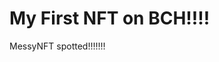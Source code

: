 # My First NFT on BCH!!!!
MessyNFT spotted!!!!!!!
                                                                                                                                          